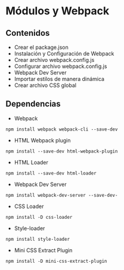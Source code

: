 # Módulos y Webpack

## Contenidos
* Crear el package.json
* Instalación y Configuración de Webpack
* Crear archivo webpack.config.js
* Configurar archivo webpack.config.js
* Webpack Dev Server
* Importar estilos de manera dinámica
* Crear archivo CSS global

## Dependencias
* Webpack
```
npm install webpack webpack-cli --save-dev
```
* HTML Webpack plugin
```
npm install --save-dev html-webpack-plugin
```
* HTML Loader
```
npm install --save-dev html-loader
```
* Webpack Dev Server
```
npm install webpack-dev-server --save-dev-
```
* CSS Loader
```
npm install -D css-loader
```
* Style-loader
```
npm install style-loader
```
* Mini CSS Extract Plugin
```
npm install -D mini-css-extract-plugin
```